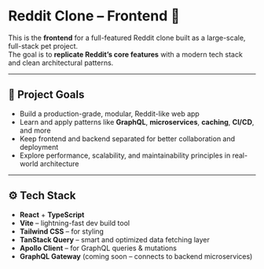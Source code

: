 # Reddit Clone – Frontend 🧱

This is the **frontend** for a full-featured Reddit clone built as a large-scale, full-stack pet project.  
The goal is to **replicate Reddit’s core features** with a modern tech stack and clean architectural patterns.

---

## 🧠 Project Goals

- Build a production-grade, modular, Reddit-like web app
- Learn and apply patterns like **GraphQL**, **microservices**, **caching**, **CI/CD**, and more
- Keep frontend and backend separated for better collaboration and deployment
- Explore performance, scalability, and maintainability principles in real-world architecture

---

## ⚙️ Tech Stack

- **React** + **TypeScript**
- **Vite** – lightning-fast dev build tool
- **Tailwind CSS** – for styling
- **TanStack Query** – smart and optimized data fetching layer
- **Apollo Client** – for GraphQL queries & mutations
- **GraphQL Gateway** (coming soon – connects to backend microservices)
